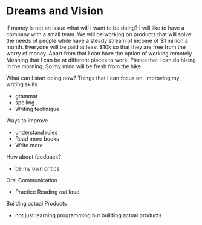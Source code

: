 # Dreams and Vision
If money is not an issue what will I want to be doing?
I will like to have a company with a small team.
We will be working on products that will solve the needs of people while have a steady stream of income of $1 million a month. 
Everyone will be paid at least $10k so that they are free from the worry of money. 
Apart from that I can have the option of working remotely. Meaning that I can be at different places to work.
Places that I can do hiking in the morning. So my mind will be fresh from the hike. 

What can I start doing now? 
Things that I can focus on. 
Improving my writing skills
* grammar
* spelling 
* Writing technique

Ways to improve
* understand rules
* Read more books
* Write more

How about feedback?
* be my own critics


Oral Communication
* Practice Reading out loud


Building actual Products 
* not just learning programming but building actual products


